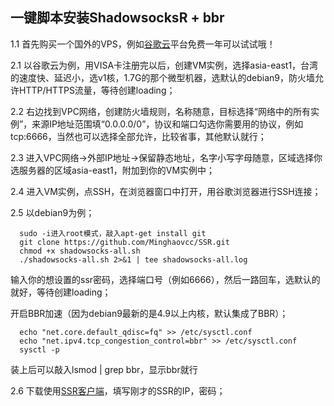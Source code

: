 一键脚本安装ShadowsocksR + bbr
---
1.1  首先购买一个国外的VPS，例如[谷歌云](https://cloud.google.com/)平台免费一年可以试试哦！   

2.1  以谷歌云为例，用VISA卡注册完以后，创建VM实例，选择asia-east1，台湾的速度快、延迟小，选v1核，1.7G的那个微型机器，选默认的debian9，防火墙允许HTTP/HTTPS流量，等待创建loading；   

2.2  右边找到VPC网络，创建防火墙规则，名称随意，目标选择“网络中的所有实例”，来源IP地址范围填“0.0.0.0/0”，协议和端口勾选你需要用的协议，例如tcp:6666，当然也可以选择全部允许，比较省事，其他默认就行；   

2.3  进入VPC网络->外部IP地址->保留静态地址，名字小写字母随意，区域选择你选服务器的区域asia-east1，附加到你的VM实例中；   

2.4  进入VM实例，点SSH，在浏览器窗口中打开，用谷歌浏览器进行SSH连接；   

2.5  以debian9为例；   

      sudo -i进入root模式，敲入apt-get install git   
      git clone https://github.com/Minghaovcc/SSR.git  
      chmod +x shadowsocks-all.sh   
      ./shadowsocks-all.sh 2>&1 | tee shadowsocks-all.log   

   输入你的想设置的ssr密码，选择端口号（例如6666），然后一路回车，选默认的就好，等待创建loading；   
    
   开启BBR加速（因为debian9最新的是4.9以上内核，默认集成了BBR）；   
   
      echo "net.core.default_qdisc=fq" >> /etc/sysctl.conf
      echo "net.ipv4.tcp_congestion_control=bbr" >> /etc/sysctl.conf
      sysctl -p
   装上后可以敲入lsmod | grep bbr，显示bbr就行     
    
2.6  下载使用[SSR客户端](https://github.com/Minghaovcc/SSR/blob/master/Client/ShadowsocksR-win-4.9.0.zip)，填写刚才的SSR的IP，密码；  
